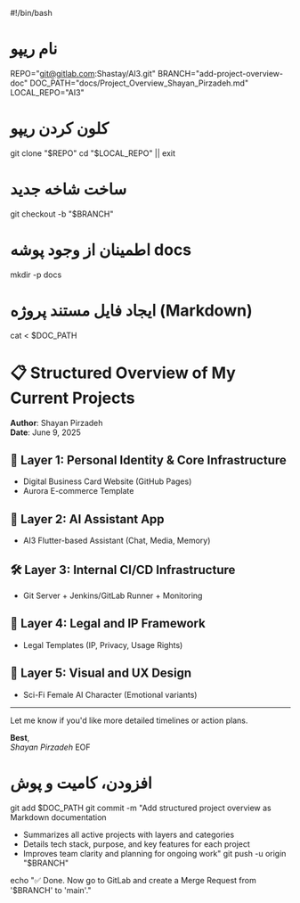 #!/bin/bash

# نام ریپو
REPO="git@gitlab.com:Shastay/AI3.git"
BRANCH="add-project-overview-doc"
DOC_PATH="docs/Project_Overview_Shayan_Pirzadeh.md"
LOCAL_REPO="AI3"

# کلون کردن ریپو
git clone "$REPO"
cd "$LOCAL_REPO" || exit

# ساخت شاخه جدید
git checkout -b "$BRANCH"

# اطمینان از وجود پوشه docs
mkdir -p docs

# ایجاد فایل مستند پروژه (Markdown)
cat <<EOF > $DOC_PATH
# 📋 Structured Overview of My Current Projects

**Author**: Shayan Pirzadeh  
**Date**: June 9, 2025

## 🧱 Layer 1: Personal Identity & Core Infrastructure
- Digital Business Card Website (GitHub Pages)
- Aurora E-commerce Template

## 🤖 Layer 2: AI Assistant App
- AI3 Flutter-based Assistant (Chat, Media, Memory)

## 🛠 Layer 3: Internal CI/CD Infrastructure
- Git Server + Jenkins/GitLab Runner + Monitoring

## 🧾 Layer 4: Legal and IP Framework
- Legal Templates (IP, Privacy, Usage Rights)

## 🎨 Layer 5: Visual and UX Design
- Sci-Fi Female AI Character (Emotional variants)

---

Let me know if you'd like more detailed timelines or action plans.

**Best**,  
_Shayan Pirzadeh_
EOF

# افزودن، کامیت و پوش
git add $DOC_PATH
git commit -m "Add structured project overview as Markdown documentation

- Summarizes all active projects with layers and categories
- Details tech stack, purpose, and key features for each project
- Improves team clarity and planning for ongoing work"
git push -u origin "$BRANCH"

echo "✅ Done. Now go to GitLab and create a Merge Request from '$BRANCH' to 'main'."
